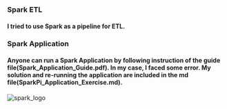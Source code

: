 ### Spark ETL
#### I tried to use Spark as a pipeline for ETL.
### Spark Application
#### Anyone can run a Spark Application by following instruction of the guide file(Spark_Application_Guide.pdf). In my case, I faced some error. My solution and re-running the application are included in the md file(SparkPi_Application_Exercise.md).

![spark_logo](https://user-images.githubusercontent.com/37023565/47682492-f831d380-dba2-11e8-9e94-14979b39fd78.jpg)

